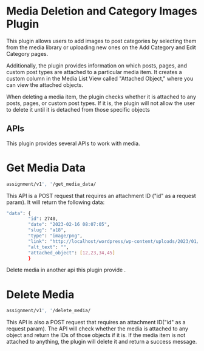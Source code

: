# Media Deletion and Category Images Plugin

This plugin allows users to add images to post categories by selecting them from the media library or uploading new ones on the Add Category and Edit Category pages.

Additionally, the plugin provides information on which posts, pages, and custom post types are attached to a particular media item. It creates a custom column in the Media List View called "Attached Object," where you can view the attached objects.

When deleting a media item, the plugin checks whether it is attached to any posts, pages, or custom post types. If it is, the plugin will not allow the user to delete it until it is detached from those specific objects
 
## APIs

This plugin provides several APIs to work with media.

# Get Media Data
```bash
assignment/v1', '/get_media_data/
```

This API is a POST request that requires an attachment ID ("id" as a request param). It will return the following data:

```bash
"data": {
        "id": 2740,
        "date": "2023-02-16 08:07:05",
        "slug": "a18",
        "type": "image/png",
        "link": "http://localhost/wordpress/wp-content/uploads/2023/01/A18.png",
        "alt_text": "",
        "attached_object": [12,23,34,45]
        }
```

Delete media in another api this plugin provide .

# Delete Media
```bash
assignment/v1', '/delete_media/
```
This API is also a POST request that requires an attachment ID("id" as a request param). The API will check whether the media is attached to any object and return the IDs of those objects if it is. If the media item is not attached to anything, the plugin will delete it and return a success message.